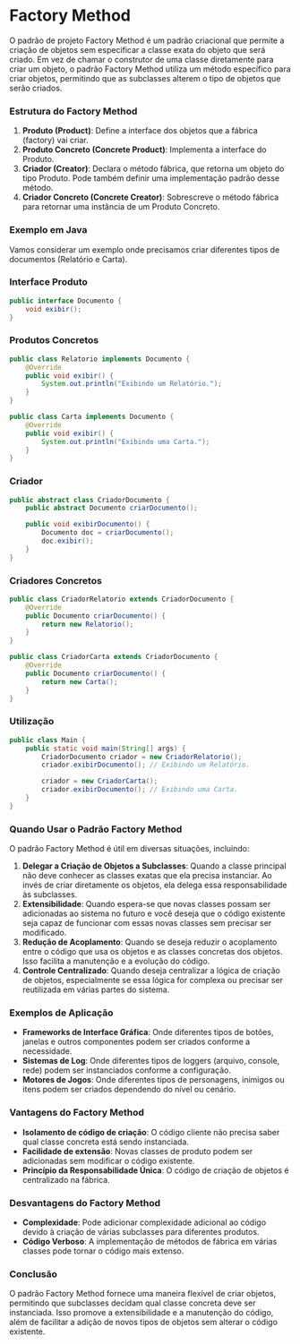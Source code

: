 # Factory Method

O padrão de projeto Factory Method é um padrão criacional que permite a criação de objetos sem especificar a classe exata do objeto que será criado. Em vez de chamar o construtor de uma classe diretamente para criar um objeto, o padrão Factory Method utiliza um método específico para criar objetos, permitindo que as subclasses alterem o tipo de objetos que serão criados.

### Estrutura do Factory Method

1. **Produto (Product)**: Define a interface dos objetos que a fábrica (factory) vai criar.
2. **Produto Concreto (Concrete Product)**: Implementa a interface do Produto.
3. **Criador (Creator)**: Declara o método fábrica, que retorna um objeto do tipo Produto. Pode também definir uma implementação padrão desse método.
4. **Criador Concreto (Concrete Creator)**: Sobrescreve o método fábrica para retornar uma instância de um Produto Concreto.

### Exemplo em Java

Vamos considerar um exemplo onde precisamos criar diferentes tipos de documentos (Relatório e Carta).

### Interface Produto

```java
public interface Documento {
    void exibir();
}

```

### Produtos Concretos

```java
public class Relatorio implements Documento {
    @Override
    public void exibir() {
        System.out.println("Exibindo um Relatório.");
    }
}

public class Carta implements Documento {
    @Override
    public void exibir() {
        System.out.println("Exibindo uma Carta.");
    }
}

```

### Criador

```java
public abstract class CriadorDocumento {
    public abstract Documento criarDocumento();

    public void exibirDocumento() {
        Documento doc = criarDocumento();
        doc.exibir();
    }
}

```

### Criadores Concretos

```java
public class CriadorRelatorio extends CriadorDocumento {
    @Override
    public Documento criarDocumento() {
        return new Relatorio();
    }
}

public class CriadorCarta extends CriadorDocumento {
    @Override
    public Documento criarDocumento() {
        return new Carta();
    }
}

```

### Utilização

```java
public class Main {
    public static void main(String[] args) {
        CriadorDocumento criador = new CriadorRelatorio();
        criador.exibirDocumento(); // Exibindo um Relatório.

        criador = new CriadorCarta();
        criador.exibirDocumento(); // Exibindo uma Carta.
    }
}

```

### Quando Usar o Padrão Factory Method

O padrão Factory Method é útil em diversas situações, incluindo:

1. **Delegar a Criação de Objetos a Subclasses**: Quando a classe principal não deve conhecer as classes exatas que ela precisa instanciar. Ao invés de criar diretamente os objetos, ela delega essa responsabilidade às subclasses.
2. **Extensibilidade**: Quando espera-se que novas classes possam ser adicionadas ao sistema no futuro e você deseja que o código existente seja capaz de funcionar com essas novas classes sem precisar ser modificado.
3. **Redução de Acoplamento**: Quando se deseja reduzir o acoplamento entre o código que usa os objetos e as classes concretas dos objetos. Isso facilita a manutenção e a evolução do código.
4. **Controle Centralizado**: Quando deseja centralizar a lógica de criação de objetos, especialmente se essa lógica for complexa ou precisar ser reutilizada em várias partes do sistema.

### Exemplos de Aplicação

- **Frameworks de Interface Gráfica**: Onde diferentes tipos de botões, janelas e outros componentes podem ser criados conforme a necessidade.
- **Sistemas de Log**: Onde diferentes tipos de loggers (arquivo, console, rede) podem ser instanciados conforme a configuração.
- **Motores de Jogos**: Onde diferentes tipos de personagens, inimigos ou itens podem ser criados dependendo do nível ou cenário.

### Vantagens do Factory Method

- **Isolamento de código de criação**: O código cliente não precisa saber qual classe concreta está sendo instanciada.
- **Facilidade de extensão**: Novas classes de produto podem ser adicionadas sem modificar o código existente.
- **Princípio da Responsabilidade Única**: O código de criação de objetos é centralizado na fábrica.

### Desvantagens do Factory Method

- **Complexidade**: Pode adicionar complexidade adicional ao código devido à criação de várias subclasses para diferentes produtos.
- **Código Verboso**: A implementação de métodos de fábrica em várias classes pode tornar o código mais extenso.

### Conclusão

O padrão Factory Method fornece uma maneira flexível de criar objetos, permitindo que subclasses decidam qual classe concreta deve ser instanciada. Isso promove a extensibilidade e a manutenção do código, além de facilitar a adição de novos tipos de objetos sem alterar o código existente.